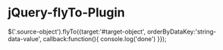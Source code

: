 jQuery-flyTo-Plugin
===================

$('.source-object').flyTo({target:'#target-object', orderByDataKey:'string-data-value', callback:function(){
	console.log('done')
}});
